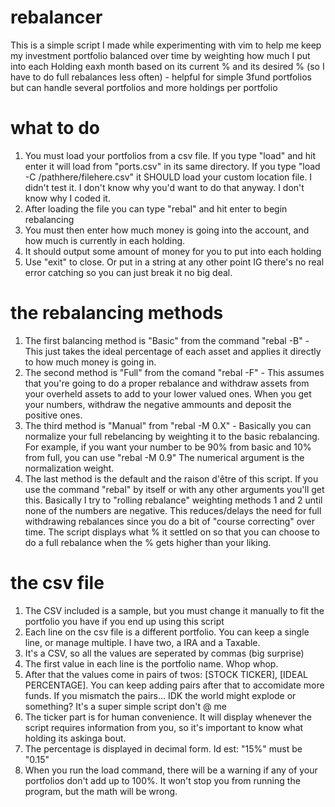 # rebalancer
This is a simple script I made while experimenting with vim to help me keep my investment portfolio balanced over time by weighting how much I put into each Holding eaxh month based on its current % and its desired % (so I have to do full rebalances less often) - helpful for simple 3fund portfolios but can handle several portfolios and more holdings per portfolio

# what to do
1. You must load your portfolios from a csv file. If you type "load" and hit enter it will load from "ports.csv" in its same directory. If you type "load -C /pathhere/filehere.csv" it SHOULD load your custom location file. I didn't test it. I don't know why you'd want to do that anyway. I don't know why I coded it.
2. After loading the file you can type "rebal" and hit enter to begin rebalancing
3. You must then enter how much money is going into the account, and how much is currently in each holding.
4. It should output some amount of money for you to put into each holding
5. Use "exit" to close. Or put in a string at any other point IG there's no real error catching so you can just break it no big deal. 

# the rebalancing methods
1. The first balancing method is "Basic" from the command "rebal -B" - This just takes the ideal percentage of each asset and applies it directly to how much money is going in.
2. The second method is "Full" from the comand "rebal -F" - This assumes that you're going to do a proper rebalance and withdraw assets from your overheld assets to add to your lower valued ones. When you get your numbers, withdraw the negative ammounts and deposit the positive ones.
3. The third method is "Manual" from "rebal -M 0.X" - Basically you can normalize your full rebelancing by weighting it to the basic rebalancing. For example, if you want your number to be 90% from basic and 10% from full, you can use "rebal -M 0.9" The numerical argument is the normalization weight.
4. The last method is the default and the raison d'être of this script. If you use the command "rebal" by itself or with any other arguments you'll get this. Basically I try to "rolling rebalance" weighting methods 1 and 2 until none of the numbers are negative. This reduces/delays the need for full withdrawing rebalances since you do a bit of "course correcting" over time. The script displays what % it settled on so that you can choose to do a full rebalance when the % gets higher than your liking. 

# the csv file
1. The CSV included is a sample, but you must change it manually to fit the portfolio you have if you end up using this script
2. Each line on the csv file is a different portfolio. You can keep a single line, or manage multiple. I have two, a IRA and a Taxable.
3. It's a CSV, so all the values are seperated by commas (big surprise)
4. The first value in each line is the portfolio name. Whop whop.
5. After that the values come in pairs of twos: [STOCK TICKER], [IDEAL PERCENTAGE]. You can keep adding pairs after that to accomidate more funds. If you mismatch the pairs... IDK the world might explode or something? It's a super simple script don't @ me
6. The ticker part is for human convenience. It will display whenever the script requires information from you, so it's important to know what holding its askinga bout.
7. The percentage is displayed in decimal form. Id est: "15%" must be "0.15"
8. When you run the load command, there will be a warning if any of your portfolios don't add up to 100%. It won't stop you from running the program, but the math will be wrong.
